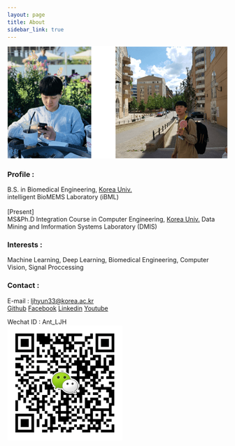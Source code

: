 ```yaml
---
layout: page
title: About
sidebar_link: true
---
```


![profile](assets/img/profile.png)
### Profile :
<p class="message">
  B.S. in Biomedical Engineering, <a href="http://www.korea.ac.kr" target="_blank">Korea Univ.</a><br>
  intelligent BioMEMS Laboratory (iBML)<br><br>
  [Present]<br>
  MS&Ph.D Integration Course in Computer Engineering, <a href="http://www.korea.ac.kr" target="_blank">Korea Univ.</a>
  Data Mining and Imformation Systems Laboratory (DMIS)
</p>

### Interests : 
<p class="message">
  Machine Learning, Deep Learning, Biomedical Engineering, Computer Vision, Signal Proccessing
</p>

### Contact :
E-mail :    ljhyun33@korea.ac.kr<br>
<a href="{{ site.github.repo }}">Github</a>
<a href="{{ site.facebook }}">Facebook</a>
<a href="{{ site.linkedin }}">Linkedin</a>
<a href="{{ site.youtube }}">Youtube</a>

Wechat ID : Ant_LJH<br>
![wechatcode](/assets/img/wechatcode.png)
